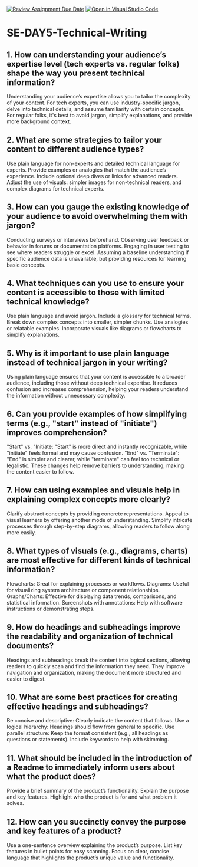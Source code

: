 [![Review Assignment Due Date](https://classroom.github.com/assets/deadline-readme-button-22041afd0340ce965d47ae6ef1cefeee28c7c493a6346c4f15d667ab976d596c.svg)](https://classroom.github.com/a/zsAR-pyY)
[![Open in Visual Studio Code](https://classroom.github.com/assets/open-in-vscode-2e0aaae1b6195c2367325f4f02e2d04e9abb55f0b24a779b69b11b9e10269abc.svg)](https://classroom.github.com/online_ide?assignment_repo_id=16226120&assignment_repo_type=AssignmentRepo)
# SE-DAY5-Technical-Writing
## 1. How can understanding your audience’s expertise level (tech experts vs. regular folks) shape the way you present technical information?
Understanding your audience’s expertise allows you to tailor the complexity of your content. For tech experts, you can use industry-specific jargon, delve into technical details, and assume familiarity with certain concepts. For regular folks, it's best to avoid jargon, simplify explanations, and provide more background context.
## 2. What are some strategies to tailor your content to different audience types?
Use plain language for non-experts and detailed technical language for experts.
Provide examples or analogies that match the audience’s experience.
Include optional deep dives or links for advanced readers.
Adjust the use of visuals: simpler images for non-technical readers, and complex diagrams for technical experts.
## 3. How can you gauge the existing knowledge of your audience to avoid overwhelming them with jargon?
Conducting surveys or interviews beforehand.
Observing user feedback or behavior in forums or documentation platforms.
Engaging in user testing to see where readers struggle or excel.
Assuming a baseline understanding if specific audience data is unavailable, but providing resources for learning basic concepts.
## 4. What techniques can you use to ensure your content is accessible to those with limited technical knowledge?
Use plain language and avoid jargon.
Include a glossary for technical terms.
Break down complex concepts into smaller, simpler chunks.
Use analogies or relatable examples.
Incorporate visuals like diagrams or flowcharts to simplify explanations.
## 5. Why is it important to use plain language instead of technical jargon in your writing?
Using plain language ensures that your content is accessible to a broader audience, including those without deep technical expertise. It reduces confusion and increases comprehension, helping your readers understand the information without unnecessary complexity.
## 6. Can you provide examples of how simplifying terms (e.g., "start" instead of "initiate") improves comprehension?
"Start" vs. "Initiate: "Start" is more direct and instantly recognizable, while "initiate" feels formal and may cause confusion.
"End" vs. "Terminate": "End" is simpler and clearer, while "terminate" can feel too technical or legalistic.
These changes help remove barriers to understanding, making the content easier to follow.
## 7. How can using examples and visuals help in explaining complex concepts more clearly?
Clarify abstract concepts by providing concrete representations.
Appeal to visual learners by offering another mode of understanding.
Simplify intricate processes through step-by-step diagrams, allowing readers to follow along more easily.
## 8. What types of visuals (e.g., diagrams, charts) are most effective for different kinds of technical information?
Flowcharts: Great for explaining processes or workflows.
Diagrams: Useful for visualizing system architecture or component relationships.
Graphs/Charts: Effective for displaying data trends, comparisons, and statistical information.
Screenshots with annotations: Help with software instructions or demonstrating steps.
## 9. How do headings and subheadings improve the readability and organization of technical documents?
Headings and subheadings break the content into logical sections, allowing readers to quickly scan and find the information they need. They improve navigation and organization, making the document more structured and easier to digest.
## 10. What are some best practices for creating effective headings and subheadings?
Be concise and descriptive: Clearly indicate the content that follows.
Use a logical hierarchy: Headings should flow from general to specific.
Use parallel structure: Keep the format consistent (e.g., all headings as questions or statements).
Include keywords to help with skimming.
## 11. What should be included in the introduction of a Readme to immediately inform users about what the product does?
Provide a brief summary of the product’s functionality.
Explain the purpose and key features.
Highlight who the product is for and what problem it solves.
## 12. How can you succinctly convey the purpose and key features of a product?
Use a one-sentence overview explaining the product’s purpose.
List key features in bullet points for easy scanning.
Focus on clear, concise language that highlights the product’s unique value and functionality.
